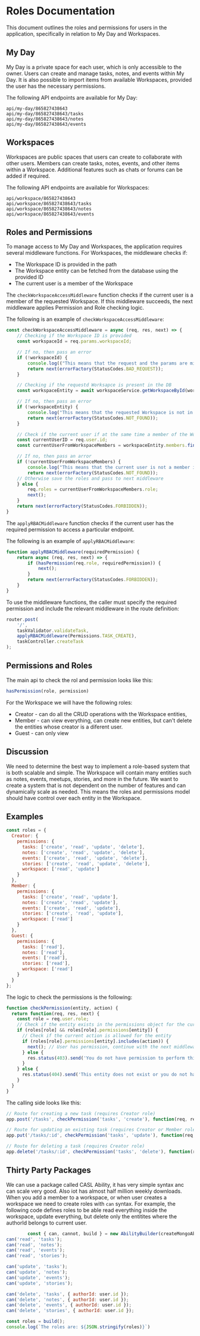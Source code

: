 # Roles Documentation

This document outlines the roles and permissions for users in the 
application, specifically in relation to My Day and Workspaces.

## My Day

My Day is a private space for each user, which is only accessible 
to the owner. Users can create and manage tasks, notes, and events 
within My Day. It is also possible to import items from available 
Workspaces, provided the user has the necessary permissions.

The following API endpoints are available for My Day:

```angular2html
api/my-day/865827438643
api/my-day/865827438643/tasks
api/my-day/865827438643/notes
api/my-day/865827438643/events
```

## Workspaces

Workspaces are public spaces that users can create to collaborate
with other users. Members can create tasks, notes, events, and other 
items within a Workspace. Additional features such as chats or forums
can be added if required.

The following API endpoints are available for Workspaces:

```angular2html
api/workspace/865827438643
api/workspace/865827438643/tasks
api/workspace/865827438643/notes
api/workspace/865827438643/events
```

## Roles and Permissions

To manage access to My Day and Workspaces, the application requires 
several middleware functions. For Workspaces, the middleware checks if:

- The Workspace ID is provided in the path
- The Workspace entity can be fetched from the database using the provided ID
- The current user is a member of the Workspace

The `checkWorkspaceAccessMiddleware` function checks if the current user is a member 
of the requested Workspace. If this middleware succeeds, the next middleware 
applies Permission and Role checking logic.

The following is an example of `checkWorkspaceAccessMiddleware`:

```javascript
const checkWorkspaceAccessMiddleware = async (req, res, next) => {
    // Checking if the Workspace ID is provided
    const workspaceId = req.params.workspaceId;

    // If no, then pass an error
    if (!workspaceId) {
        console.log(("This means that the request and the params are missing required Workspace ID!"))
        return next(errorFactory(StatusCodes.BAD_REQUEST));
    }

    // Checking if the requestd Worksapce is present in the DB
    const workspaceEntity = await workspaceService.getWorkspaceById(workspaceId);

    // If no, then pass an error
    if (!workspaceEntity) {
        console.log("This means that the requested Workspace is not in the DB.")
        return next(errorFactory(StatusCodes.NOT_FOUND));
    }

    // Check if the current user if at the same time a member of the Worksapce
    const currentUserID = req.user.id;
    const currentUserFromWorkspaceMembers = workspaceEntity.members.find(member => member.user.toString() === currentUserID);

    // If no, then pass an arror
    if (!currentUserFromWorkspaceMembers) {
        console.log("This means that the current user is not a member inside the requested workspace.")
        return next(errorFactory(StatusCodes.NOT_FOUND));
    // Otherwise save the roles and pass to next middleware
    } else {
        req.roles = currentUserFromWorkspaceMembers.role;
        next();
    }
    return next(errorFactory(StatusCodes.FORBIDDEN));
}
```

The `applyRBACMiddleware` function checks if the current user has the required 
permission to access a particular endpoint.

The following is an example of `applyRBACMiddleware`:

```javascript
function applyRBACMiddleware(requiredPermission) {
    return async (req, res, next) => {
        if (hasPermission(req.role, requiredPermission)) {
            next();
        }
        return next(errorFactory(StatusCodes.FORBIDDEN));
    }
}
```

To use the middleware functions, the caller must specify the required permission 
and include the relevant middleware in the route definition:

```javascript
router.post(
    '/',
    taskValidator.validateTask,
    applyRBACMiddleware(Permissions.TASK_CREATE),
    taskController.createTask
);
```

## Permissions and Roles

The main api to check the rol and permission looks like this:

```javascript
hasPermission(role, permission)
```
For the Workspace we will have the following roles:

- Creator - can do all the CRUD operations with the Workspace entities,
- Member - can view everything, can create new entities, but can't delete the entities whose creator is a diferent user.
- Guest - can only view

## Discussion

We need to determine the best way to implement a role-based system that is 
both scalable and simple. The Workspace will contain many entities such as
notes, events, meetups, stories, and more in the future. We want to create 
a system that is not dependent on the number of features and can dynamically 
scale as needed. This means the roles and permissions model should have control 
over each entity in the Workspace.

## Examples

```javascript
const roles = {
  Creator: {
    permissions: {
      tasks: ['create', 'read', 'update', 'delete'],
      notes: ['create', 'read', 'update', 'delete'],
      events: ['create', 'read', 'update', 'delete'],
      stories: ['create', 'read', 'update', 'delete'],
      workspace: ['read', 'update']
    }
  },
  Member: {
    permissions: {
      tasks: ['create', 'read', 'update'],
      notes: ['create', 'read', 'update'],
      events: ['create', 'read', 'update'],
      stories: ['create', 'read', 'update'],
      workspace: ['read']
    }
  },
  Guest: {
    permissions: {
      tasks: ['read'],
      notes: ['read'],
      events: ['read'],
      stories: ['read'],
      workspace: ['read']
    }
  }
};
```

The logic to check the permissions is the following:

```javascript
function checkPermission(entity, action) {
  return function(req, res, next) {
    const role = req.user.role;
    // Check if the entity exists in the permissions object for the current role
    if (roles[role] && roles[role].permissions[entity]) {
      // Check if the current action is allowed for the entity
      if (roles[role].permissions[entity].includes(action)) {
        next(); // User has permission, continue with the next middleware or route handler
      } else {
        res.status(403).send('You do not have permission to perform this action on this entity.');
      }
    } else {
      res.status(404).send('This entity does not exist or you do not have permission to access it.');
    }
  }
}
```

The calling side looks like this:

```javascript
// Route for creating a new task (requires Creator role)
app.post('/tasks', checkPermission('tasks', 'create'), function(req, res) {});

// Route for updating an existing task (requires Creator or Member role)
app.put('/tasks/:id', checkPermission('tasks', 'update'), function(req, res) {});

// Route for deleting a task (requires Creator role)
app.delete('/tasks/:id', checkPermission('tasks', 'delete'), function(req, res) {});
```

## Thirty Party Packages

We can use a package called CASL Ability, it has very simple syntax anc can scale very good.
Also iot has almost half million weekly downloads. When you add a member to a workspace, or
when  user creates a workspace we need to create roles with `can` syntax. For example, the 
following code defines roles to be able read everything inside the workspace, update everything,
but delete only the entitites where the authorId belongs to current user.

```javascript
        const { can, cannot, build } = new AbilityBuilder(createMongoAbility);
can('read', 'tasks');
can('read', 'notes');
can('read', 'events');
can('read', 'stories');

can('update', 'tasks');
can('update', 'notes');
can('update', 'events');
can('update', 'stories');

can('delete', 'tasks', { authorId: user.id });
can('delete', 'notes', { authorId: user.id });
can('delete', 'events', { authorId: user.id });
can('delete', 'stories', { authorId: user.id });

const roles = build();
console.log(`The roles are: ${JSON.stringify(roles)}`)
```


    